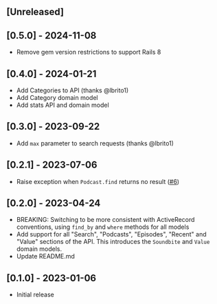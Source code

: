 ## [Unreleased]

## [0.5.0] - 2024-11-08

* Remove gem version restrictions to support Rails 8

## [0.4.0] - 2024-01-21

* Add Categories to API (thanks @lbrito1)
* Add Category domain model
* Add stats API and domain model

## [0.3.0] - 2023-09-22

* Add `max` parameter to search requests (thanks @lbrito1)

## [0.2.1] - 2023-07-06

* Raise exception when `Podcast.find` returns no result ([#6](https://github.com/jasonyork/podcast-index/issues/6))

## [0.2.0] - 2023-04-24

* BREAKING: Switching to be more consistent with ActiveRecord conventions, using `find_by` and `where` methods for all models
* Add support for all "Search", "Podcasts", "Episodes", "Recent" and "Value" sections of the API.  This introduces the `Soundbite` and `Value` domain models.
* Update README.md

## [0.1.0] - 2023-01-06

- Initial release
